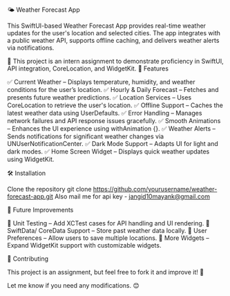 🌤 Weather Forecast App

This SwiftUI-based Weather Forecast App provides real-time weather updates for the user's location and selected cities. The app integrates with a public weather API, supports offline caching, and delivers weather alerts via notifications.

📌 This project is an intern assignment to demonstrate proficiency in SwiftUI, API integration, CoreLocation, and WidgetKit.
📱 Features

✅ Current Weather – Displays temperature, humidity, and weather conditions for the user’s location.
✅ Hourly & Daily Forecast – Fetches and presents future weather predictions.
✅ Location Services – Uses CoreLocation to retrieve the user's location.
✅ Offline Support – Caches the latest weather data using UserDefaults.
✅ Error Handling – Manages network failures and API response issues gracefully.
✅ Smooth Animations – Enhances the UI experience using withAnimation {}.
✅ Weather Alerts – Sends notifications for significant weather changes via UNUserNotificationCenter.
✅ Dark Mode Support – Adapts UI for light and dark modes.
✅ Home Screen Widget – Displays quick weather updates using WidgetKit.

🛠️ Installation

Clone the repository
git clone https://github.com/yourusername/weather-forecast-app.git
Also mail me for api key - jangid10mayank@gmail.com


🚀 Future Improvements

🔹 Unit Testing – Add XCTest cases for API handling and UI rendering.
🔹 SwiftData/ CoreData Support – Store past weather data locally.
🔹 User Preferences – Allow users to save multiple locations.
🔹 More Widgets – Expand WidgetKit support with customizable widgets.

🤝 Contributing

This project is an assignment, but feel free to fork it and improve it! 🚀

Let me know if you need any modifications. 😊
